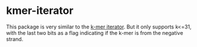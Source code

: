 # kmer-iterator

This package is very similar to the [k-mer iterator](https://github.com/shenwei356/bio/blob/master/sketches/iterator.go).
But it only supports k<=31, with the last two bits as a flag indicating if the k-mer is from the negative strand.
